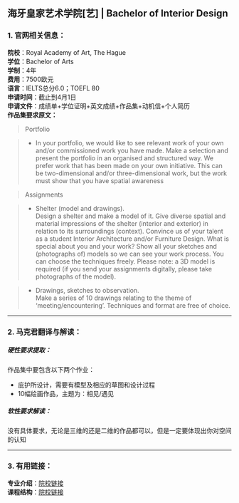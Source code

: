 ## 海牙皇家艺术学院[艺] | Bachelor of Interior Design


### 1. 官网相关信息：

**院校**：Royal Academy of Art, The Hague     
**学位**：Bachelor of Arts   
**学制**：4年  
**费用**：7500欧元  
**语言**：IELTS总分6.0；TOEFL 80  
**申请时间**：截止到4月1日  
**申请文件**：成绩单+学位证明+英文成绩+作品集+动机信+个人简历  
**作品集要求原文：**   


> Portfolio

> - In your portfolio, we would like to see relevant work of your own and/or commissioned work you have made. Make a selection and present the portfolio in an organised and structured way. We prefer work that has been made on your own initiative. This can be two-dimensional and/or three-dimensional work, but the work must show that you have spatial awareness

> Assignments

> - Shelter (model and drawings).  
Design a shelter and make a model of it. Give diverse spatial and material impressions of the shelter (interior and exterior) in relation to its surroundings (context). 
Convince us of your talent as a student Interior Architecture and/or Furniture Design. What is special about you and your work? Show all your sketches and (photographs of) models so we can see your work process. You can choose the techniques freely. Please note: a 3D model is required (if you send your assignments digitally, please take photographs of the model).

> - Drawings, sketches to observation.  
Make a series of 10 drawings relating to the theme of ‘meeting/encountering’. Techniques and format are free of choice.








---


### 2. 马克君翻译与解读：

##### 硬性要求提取：
作品集中要包含以下两个作业：

- 庇护所设计，需要有模型及相应的草图和设计过程
- 10幅绘画作品，主题为：相见/遇见


##### 软性要求解读：
没有具体要求，无论是三维的还是二维的作品都可以，但是一定要体现出你对空间的认知


---


### 3. 有用链接：

**专业介绍**：[院校链接](https://www.kabk.nl/en/programmes/bachelor/interior-architecture-and-furniture-design)  
**课程结构**：[院校链接](https://www.kabk.nl/en/programmes/bachelor/interior-architecture-and-furniture-design/courses) 